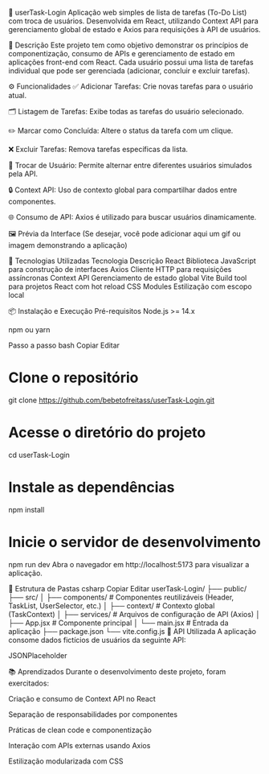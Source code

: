 📝 userTask-Login
Aplicação web simples de lista de tarefas (To-Do List) com troca de usuários. Desenvolvida em React, utilizando Context API para gerenciamento global de estado e Axios para requisições à API de usuários.

📌 Descrição
Este projeto tem como objetivo demonstrar os princípios de componentização, consumo de APIs e gerenciamento de estado em aplicações front-end com React. Cada usuário possui uma lista de tarefas individual que pode ser gerenciada (adicionar, concluir e excluir tarefas).

⚙️ Funcionalidades
✅ Adicionar Tarefas: Crie novas tarefas para o usuário atual.

🗂 Listagem de Tarefas: Exibe todas as tarefas do usuário selecionado.

✏️ Marcar como Concluída: Altere o status da tarefa com um clique.

❌ Excluir Tarefas: Remova tarefas específicas da lista.

🔄 Trocar de Usuário: Permite alternar entre diferentes usuários simulados pela API.

🔒 Context API: Uso de contexto global para compartilhar dados entre componentes.

🌐 Consumo de API: Axios é utilizado para buscar usuários dinamicamente.

🖼️ Prévia da Interface
(Se desejar, você pode adicionar aqui um gif ou imagem demonstrando a aplicação)

🚀 Tecnologias Utilizadas
Tecnologia	Descrição
React	Biblioteca JavaScript para construção de interfaces
Axios	Cliente HTTP para requisições assíncronas
Context API	Gerenciamento de estado global
Vite	Build tool para projetos React com hot reload
CSS Modules	Estilização com escopo local

📦 Instalação e Execução
Pré-requisitos
Node.js >= 14.x

npm ou yarn

Passo a passo
bash
Copiar
Editar
# Clone o repositório
git clone https://github.com/bebetofreitass/userTask-Login.git

# Acesse o diretório do projeto
cd userTask-Login

# Instale as dependências
npm install

# Inicie o servidor de desenvolvimento
npm run dev
Abra o navegador em http://localhost:5173 para visualizar a aplicação.

📁 Estrutura de Pastas
csharp
Copiar
Editar
userTask-Login/
├── public/
├── src/
│   ├── components/     # Componentes reutilizáveis (Header, TaskList, UserSelector, etc.)
│   ├── context/        # Contexto global (TaskContext)
│   ├── services/       # Arquivos de configuração de API (Axios)
│   ├── App.jsx         # Componente principal
│   └── main.jsx        # Entrada da aplicação
├── package.json
└── vite.config.js
🔗 API Utilizada
A aplicação consome dados fictícios de usuários da seguinte API:

JSONPlaceholder

📚 Aprendizados
Durante o desenvolvimento deste projeto, foram exercitados:

Criação e consumo de Context API no React

Separação de responsabilidades por componentes

Práticas de clean code e componentização

Interação com APIs externas usando Axios

Estilização modularizada com CSS

